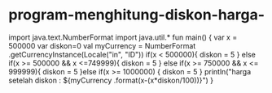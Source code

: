 # program-menghitung-diskon-harga-
import java.text.NumberFormat import java.util.*  fun main() {     var x = 500000     var diskon=0     val myCurrency = NumberFormat         .getCurrencyInstance(Locale("in", "ID"))      if(x &lt; 500000){         diskon = 5     } else if(x >= 500000 &amp;&amp; x &lt;=749999){         diskon = 5     } else if(x >= 750000 &amp;&amp; x &lt;= 999999){        diskon = 5     }else if(x >= 1000000) {         diskon = 5     }     println("harga setelah diskon : ${myCurrency         .format(x-(x*diskon/100))}") }
